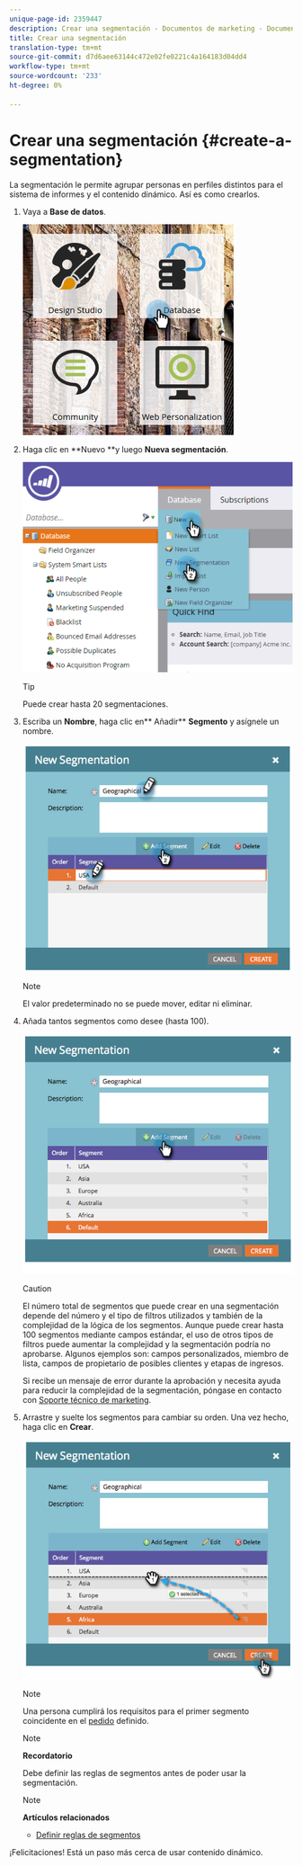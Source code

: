 ```yaml
---
unique-page-id: 2359447
description: Crear una segmentación - Documentos de marketing - Documentación del producto
title: Crear una segmentación
translation-type: tm+mt
source-git-commit: d7d6aee63144c472e02fe0221c4a164183d04dd4
workflow-type: tm+mt
source-wordcount: '233'
ht-degree: 0%

---
```



# Crear una segmentación {#create-a-segmentation}

La segmentación le permite agrupar personas en perfiles distintos para el sistema de informes y el contenido dinámico. Así es como crearlos.

1. Vaya a **Base de datos**.

   ![](assets/image2017-3-28-13-3a44-3a54.png)

1. Haga clic en **Nuevo **y luego **Nueva segmentación**.

   ![](assets/image2017-3-28-13-3a56-3a57.png)

   >[!TIP]
   >
   >Puede crear hasta 20 segmentaciones.

1. Escriba un **Nombre**, haga clic en** Añadir** **Segmento** y asígnele un nombre.

   ![](assets/image2014-9-15-10-3a1-3a1.png)

   >[!NOTE]
   >
   >El valor predeterminado no se puede mover, editar ni eliminar.

1. Añada tantos segmentos como desee (hasta 100).

   ![](assets/image2014-9-15-10-3a1-3a16.png)

   >[!CAUTION]
   >
   >El número total de segmentos que puede crear en una segmentación depende del número y el tipo de filtros utilizados y también de la complejidad de la lógica de los segmentos. Aunque puede crear hasta 100 segmentos mediante campos estándar, el uso de otros tipos de filtros puede aumentar la complejidad y la segmentación podría no aprobarse. Algunos ejemplos son: campos personalizados, miembro de lista, campos de propietario de posibles clientes y etapas de ingresos.
   >
   >
   >Si recibe un mensaje de error durante la aprobación y necesita ayuda para reducir la complejidad de la segmentación, póngase en contacto con [Soporte técnico de marketing](http://docs.marketo.com/cdn-cgi/l/email-protection#e794929797889593a78a86958c829388c984888a).

1. Arrastre y suelte los segmentos para cambiar su orden. Una vez hecho, haga clic en **Crear**.

   ![](assets/image2014-9-15-10-3a1-3a30.png)

   >[!NOTE]
   >
   >Una persona cumplirá los requisitos para el primer segmento coincidente en el [pedido](segmentation-order-priority.md) definido.

   >[!NOTE]
   >
   >**Recordatorio**
   >
   >
   >Debe definir las reglas de segmentos antes de poder usar la segmentación.

   >[!NOTE]
   >
   >**Artículos relacionados**
   >
   >    
   >    
   >    * [Definir reglas de segmentos](define-segment-rules.md)


¡Felicitaciones! Está un paso más cerca de usar contenido dinámico.